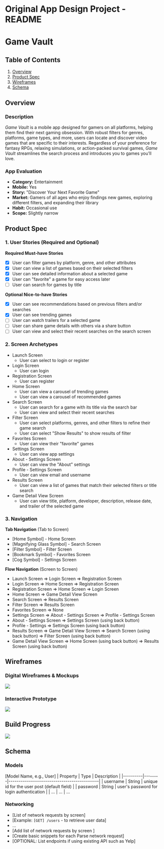 Original App Design Project - README
===

# Game Vault

## Table of Contents

1. [Overview](#Overview)
2. [Product Spec](#Product-Spec)
3. [Wireframes](#Wireframes)
4. [Schema](#Schema)

## Overview

### Description

*Game Vault* is a mobile app designed for gamers on all platforms, helping them find their next gaming obsession. With robust filters for genres, platforms, game types, and more, users can locate and discover video games that are specific to their interests. Regardless of your preference for fantasy RPGs, relaxing simulations, or action-packed survival games, *Game Vault* streamlines the search process and introduces you to games you’ll love.

### App Evaluation

- **Category:** Entertainment
- **Mobile:** Yes
- **Story:**  "Discover Your Next Favorite Game"
- **Market:** Gamers of all ages who enjoy findings new games, exploring different filters, and expanding their library
- **Habit:** Occasional use
- **Scope:** Slightly narrow

## Product Spec

### 1. User Stories (Required and Optional)

**Required Must-have Stories**

- [X] User can filter games by platform, genre, and other attributes
- [X] User can view a list of games based on their selected filters
- [X] User can see detailed information about a selected game
- [X] User can "favorite" a game for easy access later
- [ ] User can search for games by title

**Optional Nice-to-have Stories**

- [X]  User can see recommendations based on previous filters and/or searches
- [X]  User can see trending games
- [ ]  User can watch trailers for a selected game
- [ ]  User can share game details with others via a share button
- [ ]  User can view and select their recent searches on the search screen

### 2. Screen Archetypes

- Launch Screen
    - User can select to login or register
- Login Screen
    - User can login
- Registration Screen
    - User can register
- Home Screen
    - User can view a carousel of trending games
    - User can view a carousel of recommended games
- Search Screen
    - User can search for a game with its title via the search bar
    - User can view and select their recent searches
- Filter Screen
    - User can select platforms, genres, and other filters to refine their game search
    - User can select "Show Results" to show results of filter
- Favorites Screen
    - User can view their "favorite" games
- Settings Screen
    - User can view app settings
- About - Settings Screen
    - User can view the "About" settings
- Profile - Settings Screen
    - User can view email and username
- Results Screen
    - User can view a list of games that match their selected filters or title search
- Game Detail View Screen
    - User can view title, platform, developer, description, release date, and trailer of the selected game


### 3. Navigation

**Tab Navigation** (Tab to Screen)


- [Home Symbol] - Home Screen
- [Magnifying Glass Symbol] - Search Screen
- [Filter Symbol] - Filter Screen
- [Bookmark Symbol] - Favorites Screen
- [Cog Symbol] - Settings Screen

**Flow Navigation** (Screen to Screen)

- Launch Screen
  => Login Screen
  => Registration Screen
- Login Screen
  => Home Screen
  => Registration Screen
- Registration Screen
  => Home Screen
  => Login Screen
- Home Screen
  => Game Detail View Screen
- Search Screen
  => Results Screen
- Filter Screen
  => Results Screen
- Favorites Screen
  => None
- Settings Screen
  => About - Settings Screen
  => Profile - Settings Screen
- About - Settings Screen
  => Settings Screen (using back button)
- Profile - Settings
  => Settings Screen (using back button)
- Results Screen
  => Game Detail View Screen
  => Search Screen (using back button)
  => Filter Screen (using back button)
- Game Detail View Screen
  => Home Screen (using back button)
  => Results Screen (using back button)

## Wireframes

### Digital Wireframes & Mockups

![](https://github.com/FAU-Fall2024-iOS-Mobile-App/final-project-meghane/blob/main/gamevaultwireframe.png)

### Interactive Prototype

![](https://github.com/FAU-Fall2024-iOS-Mobile-App/final-project-meghane/blob/main/interactiveprototype.gif)

## Build Progress

![](https://github.com/FAU-Fall2024-iOS-Mobile-App/final-project-meghane/blob/main/buildsprint1.gif)

## Schema 


### Models

[Model Name, e.g., User]
| Property | Type   | Description                                  |
|----------|--------|----------------------------------------------|
| username | String | unique id for the user post (default field)   |
| password | String | user's password for login authentication      |
| ...      | ...    | ...                          


### Networking

- [List of network requests by screen]
- [Example: `[GET] /users` - to retrieve user data]
- ...
- [Add list of network requests by screen ]
- [Create basic snippets for each Parse network request]
- [OPTIONAL: List endpoints if using existing API such as Yelp]
